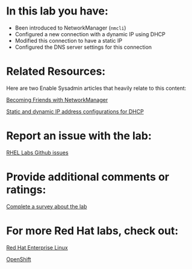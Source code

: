 # In this lab you have:
* Been introduced to NetworkManager (`nmcli`)
* Configured a new connection with a dynamic IP using DHCP
* Modified this connection to have a static IP
* Configured the DNS server settings for this connection

# Related Resources:
Here are two Enable Sysadmin articles that heavily relate to this content:

[Becoming Friends with NetworkManager](https://www.redhat.com/sysadmin/becoming-friends-networkmanager)

[Static and dynamic IP address configurations for DHCP](https://www.redhat.com/sysadmin/static-dynamic-ip-1)


# Report an issue with the lab:
[RHEL Labs Github issues](https://github.com/rhel-labs/learn-katacoda/issues)


# Provide additional comments or ratings:
[Complete a survey about the lab](https://forms.gle/vipkbKFYcKx9YYSs6)

# For more Red Hat labs, check out:
[Red Hat Enterprise Linux](https://lab.redhat.com)

[OpenShift](https://learn.openshift.com)
